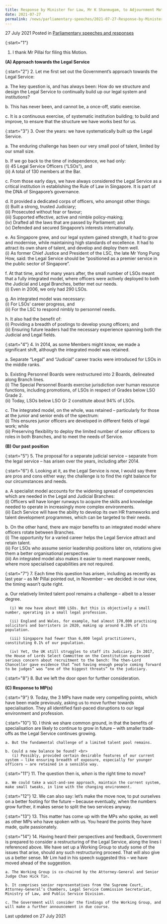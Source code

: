 ```yaml
---
title: Response by Minister for Law, Mr K Shanmugam, to Adjournment Motion Moved by Mr Murali Pillai
date: 2021-07-27
permalink: /news/parliamentary-speeches/2021-07-27-Response-by-Minister-for-Law-to-Adjournment-Motion-Moved-by-Mr-Murali-Pillai
---
```


27 July 2021 Posted in [Parliamentary speeches and responses](/news/parliamentary-speeches)

{:start="1"}
1. I thank Mr Pillai for filing this Motion. 

**(A) Approach towards the Legal Service**

{:start="2"}
2. Let me first set out the Government’s approach towards the Legal Service: 

   a. The key question is, and has always been: How do we structure and design the Legal Service to continually build up our legal system and institutions?

   b. This has never been, and cannot be, a once-off, static exercise.

   c. It is a continuous exercise, of systematic institution building; to build and improve, to ensure that the structure we have works best for us.  

{:start="3"}
3. Over the years: we have systematically built up the Legal Service. 

   a. The enduring challenge has been our very small pool of talent, limited by our small size.

   b. If we go back to the time of independence, we had only:<br>
      (i) 45 Legal Service Officers (“LSOs”), and <br>
      (ii) A total of 130 members at the Bar.

   c. From those early days, we have always considered the Legal Service as a critical institution in establishing the Rule of Law in Singapore. It is part of the DNA of Singapore’s governance. 

   d. It provided a dedicated corps of officers, who amongst other things: <br>
      (i) Built a strong, trusted Judiciary;<br>
      (ii) Prosecuted without fear or favour;<br>
      (iii) Supported effective, active and nimble policy-making;<br>
      (iv) Drafted all the laws that are passed by Parliament; and<br>
      (v) Defended and secured Singapore’s interests internationally.

   e. As Singapore grew, and our legal system gained strength, it had to grow and modernise, while maintaining high standards of excellence. It had to attract its own share of talent, and develop and deploy them well.<br>
      (i) As former Chief Justice and President of the LSC, the late Mr Yong Pung How, said: the Legal Service should be “positioned as a premier service in the public sector of Singapore”.

   f. At that time, and for many years after, the small number of LSOs meant that a fully integrated model, where officers were actively deployed to both the Judicial and Legal Branches, better met our needs. <br>
      (i) Even in 2006, we only had 290 LSOs. 

   g. An integrated model was necessary: <br>
      (i) For LSOs’ career progress, and<br>
      (ii) For the LSC to respond nimbly to personnel needs. 

   h. It also had the benefit of:<br>
      (i) Providing a breadth of postings to develop young officers; and<br>
      (ii) Ensuring future leaders had the necessary experience spanning both the Judicial and Legal fields. 

{:start="4"}
4. In 2014, as some Members might know, we made a significant shift, although the integrated model was retained. 

   a. Separate “Legal” and “Judicial” career tracks were introduced for LSOs in the middle ranks.

   b. Existing Personnel Boards were restructured into 2 Boards, delineated along Branch lines. <br>
      (i) The Special Personnel Boards exercise jurisdiction over human resource functions, including promotions, of LSOs in respect of Grades below LSO Grade 2. <br>
      (ii) Today, LSOs below LSO Gr 2 constitute about 94% of LSOs.

   c. The integrated model, on the whole, was retained – particularly for those at the junior and senior ends of the spectrum: <br> 
      (i) This ensures junior officers are developed in different fields of legal work; while  <br>
      (ii) Preserving flexibility to deploy the limited number of senior officers to roles in both Branches, and to meet the needs of Service. 

**(B) Our past position**

{:start="5"}
5. The proposal for a separate judicial service – separate from the legal service – has arisen over the years, including after 2014. 

{:start="6"}
6. Looking at it, as the Legal Service is now, I would say there are pros and cons either way; the challenge is to find the right balance for our circumstances and needs. 

   a. A specialist model accounts for the widening spread of competencies which are needed in the Legal and Judicial Branches: <br>
      (i) Officers will have longer runways to acquire the skills and knowledge needed to operate in increasingly more complex environments.<br>
      (ii) Each Service will have the ability to develop its own HR frameworks and talent development programmes, which can be targeted to their needs. 

   b. On the other hand, there are major benefits to an integrated model where officers rotate between Branches. <br>
      (i) The opportunity for a varied career helps the Legal Service attract and retain talent.<br>
      (ii) For LSOs who assume senior leadership positions later on, rotations give them a better organisational perspective.<br>
      (iii) An integrated model also makes it easier to meet manpower needs, where more specialised capabilities are not required. 

{:start="7"}
7. Each time this question has arisen, including as recently as last year – as Mr Pillai pointed out, in November – we decided: in our view, the timing wasn’t quite right. 

   a. Our relatively limited talent pool remains a challenge – albeit to a lesser degree. 

      (i) We now have about 800 LSOs. But this is objectively a small number, operating in a small legal profession. 

      (ii) England and Wales, for example, had almost 170,000 practising solicitors and barristers in 2020, making up around 0.28% of its population.

      (iii) Singapore had fewer than 6,000 legal practitioners, constituting 0.1% of our population.

      (iv) Yet, the UK still struggles to staff its Judiciary. In 2017, the House of Lords Select Committee on the Constitution expressed serious concern about recruitment to the bench: The then-Lord Chancellor gave evidence that “not having enough people coming forward to be judges” was “one of the biggest threats” to the judiciary. 

{:start="8"}
8. But we left the door open for further consideration. 

**(C) Response to MP(s)**

{:start="9"}
9. Today, the 3 MPs have made very compelling points, which have been made previously, asking us to move further towards specialisation. They all identified fast-paced disruptions to our legal environment and profession. 

{:start="10"}
10. I think we share common ground, in that the benefits of specialisation are likely to continue to grow in future – with smaller trade-offs as the Legal Service continues growing.

    a. But the fundamental challenge of a limited talent pool remains.

    b. Could a new balance be found? <br>
       (i) Possibly, provided certain desirable features of our current system – like ensuring breadth of exposure, especially for younger officers – are retained in a sensible way. 
       
{:start="11"}
11. The question then is, <i>when</i> is the right time to move?

    a. We could take a wait-and-see approach, maintain the current system, make small tweaks, in line with the changing environment.
    
{:start="12"}
12. We can also say: let’s make the move now, to put ourselves on a better footing for the future – because eventually, when the numbers grow further, it makes sense to split the two services anyway.

{:start="13"}
13. This matter has come up with the MPs who spoke, as well as other MPs who have spoken with us. You heard the points they have made, quite passionately.

{:start="14"}
14. Having heard their perspectives and feedback, Government is prepared to consider a restructuring of the Legal Service, along the lines I referenced above. We have set up a Working Group to study some of the issues that arise, should any such restructuring proceed. That will also give us a better sense. Mr Lim had in his speech suggested this – we have moved ahead of the suggestion.

    a. The Working Group is co-chaired by the Attorney-General and Senior Judge Chao Hick Tin. 

    b. It comprises senior representatives from the Supreme Court, Attorney-General’s Chambers, Legal Service Commission Secretariat, Ministry of Law, and Public Service Division. 

    c. The Government will consider the findings of the Working Group, and will make a further announcement in due course. 


<p class="right-side-updated">Last updated on 27 July 2021</p>

